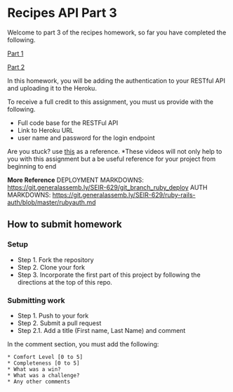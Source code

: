 # Recipes API Part 3

Welcome to part 3 of the recipes homework, so far you have completed the following.

[Part 1](https://git.generalassemb.ly/SEIR-629/W08-D02-HW)

[Part 2](https://git.generalassemb.ly/SEIR-629/W08-D02-HW-P2)

In this homework, you will be adding the authentication to your RESTful API and uploading it to the Heroku.

To receive a full credit to this assignment, you must us provide with the following.
- Full code base for the RESTFul API
- Link to Heroku URL
- user name and password for the login endpoint

Are you stuck? use [this](https://www.youtube.com/playlist?list=PLY6oTPmKnKbaerYuOKc9UxaKOS1k4qFWU) as a reference.
*These videos will not only help to you with this assignment but a be useful reference for your project from beginning to end

**More Reference**
DEPLOYMENT MARKDOWNS: https://git.generalassemb.ly/SEIR-629/git_branch_ruby_deploy
AUTH MARKDOWNS: https://git.generalassemb.ly/SEIR-629/ruby-rails-auth/blob/master/rubyauth.md

## How to submit homework

### Setup

- Step 1. Fork the repository
- Step 2. Clone your fork
- Step 3. Incorporate the first part of this project by following the directions at the top of this repo.

### Submitting work

- Step 1. Push to your fork
- Step 2. Submit a pull request
- Step 2.1. Add a title (First name, Last Name) and comment

In the comment section, you must add the following:

```text
* Comfort Level [0 to 5]
* Completeness [0 to 5]
* What was a win?
* What was a challenge?
* Any other comments
```
